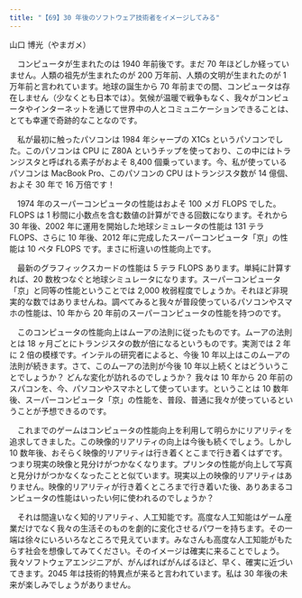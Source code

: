 ```yaml
---
title: "【69】30 年後のソフトウェア技術者をイメージしてみる"
---
```



山口 博光（やまガメ）


　コンピュータが生まれたのは 1940 年前後です。まだ 70 年ほどしか経っていません。人類の祖先が生まれたのが 200 万年前、人類の文明が生まれたのが 1 万年前と言われています。地球の誕生から 70 年前までの間、コンピュータは存在しません（少なくとも日本では）。気候が温暖で戦争もなく、我々がコンピュータやインターネットを通じて世界中の人とコミュニケーションできることは、とても幸運で奇跡的なことなのです。

　私が最初に触ったパソコンは 1984 年シャープの X1Cs というパソコンでした。このパソコンは CPU に Z80A というチップを使っており、この中にはトランジスタと呼ばれる素子がおよそ 8,400 個乗っています。今、私が使っているパソコンは MacBook Pro、このパソコンの CPU はトランジスタ数が 14 億個、およそ 30 年で 16 万倍です！

　1974 年のスーパーコンピュータの性能はおよそ 100 メガ FLOPS でした。FLOPS は 1 秒間に小数点を含む数値の計算ができる回数になります。それから 30 年後、2002 年に運用を開始した地球シミュレータの性能は 131 テラ FLOPS、さらに 10 年後、2012 年に完成したスーパーコンピュータ「京」の性能は 10 ペタ FLOPS です。まさに桁違いの性能向上です。

　最新のグラフィックスカードの性能は 5 テラ FLOPS あります。単純に計算すれば、20 数枚つなぐと地球シミュレータになります。スーパーコンピュータ「京」と同等の性能ということでは 2,000 枚弱程度でしょうか。それほど非現実的な数ではありませんね。調べてみると我々が普段使っているパソコンやスマホの性能は、10 年から 20 年前のスーパーコンピュータの性能を持つのです。

　このコンピュータの性能向上はムーアの法則に従ったものです。ムーアの法則とは 18 ヶ月ごとにトランジスタの数が倍になるというものです。実測では 2 年に 2 倍の模様です。インテルの研究者によると、今後 10 年以上はこのムーアの法則が続きます。さて、このムーアの法則が今後 10 年以上続くとはどういうことでしょうか？ どんな変化が訪れるのでしょうか？ 我々は 10 年から 20 年前のスパコンを、今、パソコンやスマホとして使っています。ということは 10 数年後、スーパーコンピュータ「京」の性能を、普段、普通に我々が使っているということが予想できるのです。

　これまでのゲームはコンピュータの性能向上を利用して明らかにリアリティを追求してきました。この映像的リアリティの向上は今後も続くでしょう。しかし 10 数年後、おそらく映像的リアリティは行き着くとこまで行き着くはずです。つまり現実の映像と見分けがつかなくなります。プリンタの性能が向上して写真と見分けがつかなくなったことと似ています。現実以上の映像的リアリティはありません。映像的リアリティが行き着くところまで行き着いた後、ありあまるコンピュータの性能はいったい何に使われるのでしょうか？

　それは間違いなく知的リアリティ、人工知能です。高度な人工知能はゲーム産業だけでなく我々の生活そのものを劇的に変化させるパワーを持ちます。その一端は徐々にいろいろなところで見えています。みなさんも高度な人工知能がもたらす社会を想像してみてください。そのイメージは確実に来ることでしょう。我々ソフトウェアエンジニアが、がんばればがんばるほど、早く、確実に近づいてきます。2045 年は技術的特異点が来ると言われています。私は 30 年後の未来が楽しみでしょうがありません。
